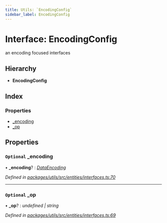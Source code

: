 ```yaml
---
title: Utils: `EncodingConfig`
sidebar_label: EncodingConfig
---
```


# Interface: EncodingConfig

an encoding focused interfaces

## Hierarchy

* **EncodingConfig**

## Index

### Properties

* [_encoding](encodingconfig.md#optional-_encoding)
* [_op](encodingconfig.md#optional-_op)

## Properties

### `Optional` _encoding

• **_encoding**? : *[DataEncoding](../enums/dataencoding.md)*

*Defined in [packages/utils/src/entities/interfaces.ts:70](https://github.com/terascope/teraslice/blob/f95bb5556/packages/utils/src/entities/interfaces.ts#L70)*

___

### `Optional` _op

• **_op**? : *undefined | string*

*Defined in [packages/utils/src/entities/interfaces.ts:69](https://github.com/terascope/teraslice/blob/f95bb5556/packages/utils/src/entities/interfaces.ts#L69)*
